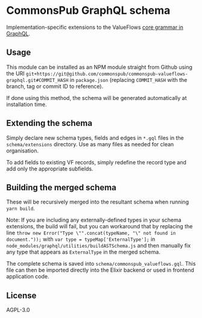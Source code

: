 # CommonsPub GraphQL schema

Implementation-specific extensions to the ValueFlows [core grammar in GraphQL](https://github.com/valueflows/vf-graphql/).

## Usage

This module can be installed as an NPM module straight from Github using the URI `git+https://git@github.com/commonspub/commonspub-valueflows-graphql.git#COMMIT_HASH` in `package.json` (replacing `COMMIT_HASH` with the branch, tag or commit ID to reference).

If done using this method, the schema will be generated automatically at installation time.

## Extending the schema

Simply declare new schema types, fields and edges in `*.gql` files in the `schema/extensions` directory. Use as many files as needed for clean organisation.

To add fields to existing VF records, simply redefine the record type and add only the appropriate subfields. 

## Building the merged schema
These will be recursively merged into the resultant schema when running `yarn build`. 

Note: If you are including any externally-defined types in your schema extensions, the build will fail, but you can workaround that by replacing the line `throw new Error("Type \"".concat(typeName, "\" not found in document."));` with `var type = typeMap['ExternalType'];` in `node_modules/graphql/utilities/buildASTSchema.js` and then manually fix any type that appears as `ExternalType` in the merged schema.

The complete schema is saved into `schema/commonspub_valueflows.gql`. This file can then be imported directly into the Elixir backend or used in frontend application code.

## License

AGPL-3.0

